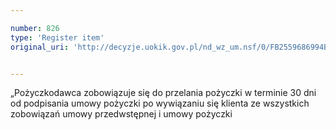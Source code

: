 ```yaml
---

number: 826
type: 'Register item'
original_uri: 'http://decyzje.uokik.gov.pl/nd_wz_um.nsf/0/FB2559686994B5ABC12572DD003296E6?OpenDocument'


---
```


„Pożyczkodawca zobowiązuje się do przelania pożyczki w terminie 30 dni od podpisania umowy pożyczki po wywiązaniu się klienta ze wszystkich zobowiązań umowy przedwstępnej i umowy pożyczki
